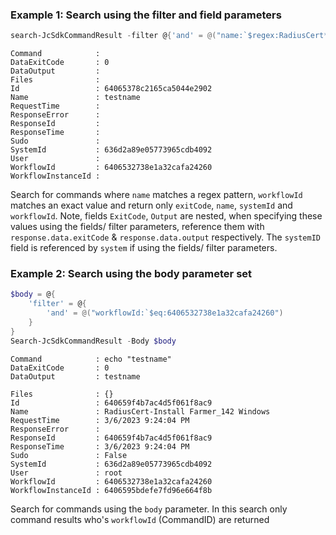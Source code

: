 ### Example 1: Search using the filter and field parameters

```powershell
search-JcSdkCommandResult -filter @{'and' = @("name:`$regex:RadiusCert*", "workflowId:`$eq:6406532738e1a32cafa24260")} -fields "response.data.exitCode name system workflowId"
```

```output
Command            :
DataExitCode       : 0
DataOutput         :
Files              :
Id                 : 64065378c2165ca5044e2902
Name               : testname
RequestTime        :
ResponseError      :
ResponseId         :
ResponseTime       :
Sudo               :
SystemId           : 636d2a89e05773965cdb4092
User               :
WorkflowId         : 6406532738e1a32cafa24260
WorkflowInstanceId :
```

Search for commands where `name` matches a regex pattern, `workflowId` matches an exact value and return only `exitCode`, `name`, `systemId` and `workflowId`. Note, fields `ExitCode`, `Output` are nested, when specifying these values using the fields/ filter parameters, reference them with `response.data.exitCode` & `response.data.output` respectively. The `systemID` field is referenced by `system` if using the fields/ filter parameters.

### Example 2: Search using the body parameter set
```powershell
$body = @{
    'filter' = @{
        'and' = @("workflowId:`$eq:6406532738e1a32cafa24260")
    }
}
Search-JcSdkCommandResult -Body $body
```

```output
Command            : echo "testname"
DataExitCode       : 0
DataOutput         : testname

Files              : {}
Id                 : 640659f4b7ac4d5f061f8ac9
Name               : RadiusCert-Install Farmer_142 Windows
RequestTime        : 3/6/2023 9:24:04 PM
ResponseError      :
ResponseId         : 640659f4b7ac4d5f061f8ac9
ResponseTime       : 3/6/2023 9:24:04 PM
Sudo               : False
SystemId           : 636d2a89e05773965cdb4092
User               : root
WorkflowId         : 6406532738e1a32cafa24260
WorkflowInstanceId : 6406595bdefe7fd96e664f8b
```

Search for commands using the `body` parameter. In this search only command results who's `workflowId` (CommandID) are returned

